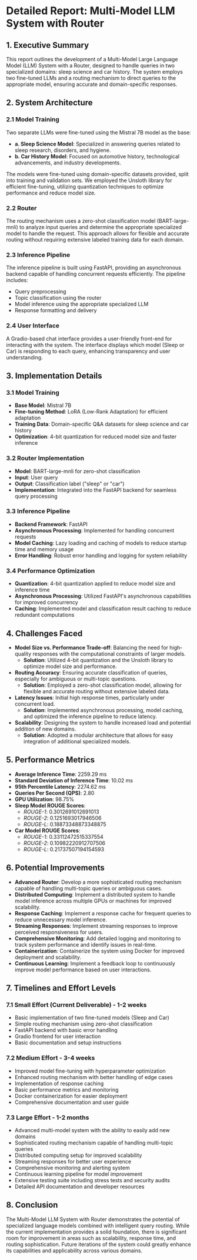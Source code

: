 # Detailed Report: Multi-Model LLM System with Router

## 1. Executive Summary

This report outlines the development of a Multi-Model Large Language Model (LLM) System with a Router, designed to handle queries in two specialized domains: sleep science and car history. The system employs two fine-tuned LLMs and a routing mechanism to direct queries to the appropriate model, ensuring accurate and domain-specific responses.

## 2. System Architecture

### 2.1 Model Training

Two separate LLMs were fine-tuned using the Mistral 7B model as the base:

- **a. Sleep Science Model**: Specialized in answering queries related to sleep research, disorders, and hygiene.
- **b. Car History Model**: Focused on automotive history, technological advancements, and industry developments.

The models were fine-tuned using domain-specific datasets provided, split into training and validation sets. We employed the Unsloth library for efficient fine-tuning, utilizing quantization techniques to optimize performance and reduce model size.

### 2.2 Router

The routing mechanism uses a zero-shot classification model (BART-large-mnli) to analyze input queries and determine the appropriate specialized model to handle the request. This approach allows for flexible and accurate routing without requiring extensive labeled training data for each domain.

### 2.3 Inference Pipeline

The inference pipeline is built using FastAPI, providing an asynchronous backend capable of handling concurrent requests efficiently. The pipeline includes:

- Query preprocessing
- Topic classification using the router
- Model inference using the appropriate specialized LLM
- Response formatting and delivery

### 2.4 User Interface

A Gradio-based chat interface provides a user-friendly front-end for interacting with the system. The interface displays which model (Sleep or Car) is responding to each query, enhancing transparency and user understanding.

## 3. Implementation Details

### 3.1 Model Training

- **Base Model**: Mistral 7B
- **Fine-tuning Method**: LoRA (Low-Rank Adaptation) for efficient adaptation
- **Training Data**: Domain-specific Q&A datasets for sleep science and car history
- **Optimization**: 4-bit quantization for reduced model size and faster inference

### 3.2 Router Implementation

- **Model**: BART-large-mnli for zero-shot classification
- **Input**: User query
- **Output**: Classification label ("sleep" or "car")
- **Implementation**: Integrated into the FastAPI backend for seamless query processing

### 3.3 Inference Pipeline

- **Backend Framework**: FastAPI
- **Asynchronous Processing**: Implemented for handling concurrent requests
- **Model Caching**: Lazy loading and caching of models to reduce startup time and memory usage
- **Error Handling**: Robust error handling and logging for system reliability

### 3.4 Performance Optimization

- **Quantization**: 4-bit quantization applied to reduce model size and inference time
- **Asynchronous Processing**: Utilized FastAPI's asynchronous capabilities for improved concurrency
- **Caching**: Implemented model and classification result caching to reduce redundant computations

## 4. Challenges Faced

- **Model Size vs. Performance Trade-off**: Balancing the need for high-quality responses with the computational constraints of larger models.
  - **Solution**: Utilized 4-bit quantization and the Unsloth library to optimize model size and performance.
- **Routing Accuracy**: Ensuring accurate classification of queries, especially for ambiguous or multi-topic questions.
  - **Solution**: Employed a zero-shot classification model, allowing for flexible and accurate routing without extensive labeled data.
- **Latency Issues**: Initial high response times, particularly under concurrent load.
  - **Solution**: Implemented asynchronous processing, model caching, and optimized the inference pipeline to reduce latency.
- **Scalability**: Designing the system to handle increased load and potential addition of new domains.
  - **Solution**: Adopted a modular architecture that allows for easy integration of additional specialized models.

## 5. Performance Metrics

- **Average Inference Time**: 2259.29 ms
- **Standard Deviation of Inference Time**: 10.02 ms
- **95th Percentile Latency**: 2274.62 ms
- **Queries Per Second (QPS)**: 2.80
- **GPU Utilization**: 98.75%
- **Sleep Model ROUGE Scores**:
  - *ROUGE-1*: 0.3012691012691013
  - *ROUGE-2*: 0.1251693017946506
  - *ROUGE-L*: 0.18873348873348875
- **Car Model ROUGE Scores**:
  - *ROUGE-1*: 0.33112472515337554
  - *ROUGE-2*: 0.10982220912707506
  - *ROUGE-L*: 0.21737507194154593

## 6. Potential Improvements

- **Advanced Router**: Develop a more sophisticated routing mechanism capable of handling multi-topic queries or ambiguous cases.
- **Distributed Computing**: Implement a distributed system to handle model inference across multiple GPUs or machines for improved scalability.
- **Response Caching**: Implement a response cache for frequent queries to reduce unnecessary model inference.
- **Streaming Responses**: Implement streaming responses to improve perceived responsiveness for users.
- **Comprehensive Monitoring**: Add detailed logging and monitoring to track system performance and identify issues in real-time.
- **Containerization**: Containerize the system using Docker for improved deployment and scalability.
- **Continuous Learning**: Implement a feedback loop to continuously improve model performance based on user interactions.

## 7. Timelines and Effort Levels

### 7.1 Small Effort (Current Deliverable) - 1-2 weeks

- Basic implementation of two fine-tuned models (Sleep and Car)
- Simple routing mechanism using zero-shot classification
- FastAPI backend with basic error handling
- Gradio frontend for user interaction
- Basic documentation and setup instructions

### 7.2 Medium Effort - 3-4 weeks

- Improved model fine-tuning with hyperparameter optimization
- Enhanced routing mechanism with better handling of edge cases
- Implementation of response caching
- Basic performance metrics and monitoring
- Docker containerization for easier deployment
- Comprehensive documentation and user guide

### 7.3 Large Effort - 1-2 months

- Advanced multi-model system with the ability to easily add new domains
- Sophisticated routing mechanism capable of handling multi-topic queries
- Distributed computing setup for improved scalability
- Streaming responses for better user experience
- Comprehensive monitoring and alerting system
- Continuous learning pipeline for model improvement
- Extensive testing suite including stress tests and security audits
- Detailed API documentation and developer resources

## 8. Conclusion

The Multi-Model LLM System with Router demonstrates the potential of specialized language models combined with intelligent query routing. While the current implementation provides a solid foundation, there is significant room for improvement in areas such as scalability, response time, and routing sophistication. Future iterations of the system could greatly enhance its capabilities and applicability across various domains.

